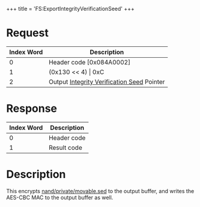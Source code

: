+++
title = 'FS:ExportIntegrityVerificationSeed'
+++

# Request

| Index Word | Description                                                                                            |
|------------|--------------------------------------------------------------------------------------------------------|
| 0          | Header code \[0x084A0002\]                                                                             |
| 1          | (0x130 \<\< 4) \| 0xC                                                                                  |
| 2          | Output [Integrity Verification Seed](Filesystem_services#integrityverificationseed "wikilink") Pointer |

# Response

| Index Word | Description |
|------------|-------------|
| 0          | Header code |
| 1          | Result code |

# Description

This encrypts
[nand/private/movable.sed](nand/private/movable.sed "wikilink") to the
output buffer, and writes the AES-CBC MAC to the output buffer as well.
